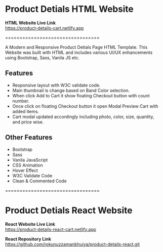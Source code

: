 # Product Detials HTML Website

**HTML Website Live Link** <br>
https://product-details-cart.netlify.app

=================================

A Modern and Responsive Product Detials Page HTML Template. This Website was built with HTML and includes various UI/UX enhancements using Bootstrap, Sass, Vanila JS etc.

## Features
- Responsive layout with W3C validate code.
- Main thumbnail is change based on Band Color selection.
- When click Add to Cart it show floating Checkout button with count number.
- Once click on floating Checkout button it open Modal Preview Cart with added items.
- Cart modal updated accordingly including photo, color, size, quantity, and price wise.

## Other Features
- Bootstrap
- Sass
- Vanila JavaScript
- CSS Animation
- Hover Effect
- W3C Validate Code
- Clean & Commented Code

=================================

# Product Detials React Website

**React Website Live Link** <br>
https://product-details-react-cart.netlify.app

**React Repository Link** <br>
https://github.com/rokunuzzamanbhuiya/product-details-react.git